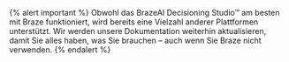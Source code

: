{% alert important %}
Obwohl das BrazeAI Decisioning Studio™ am besten mit Braze funktioniert, wird bereits eine Vielzahl anderer Plattformen unterstützt. Wir werden unsere Dokumentation weiterhin aktualisieren, damit Sie alles haben, was Sie brauchen – auch wenn Sie Braze nicht verwenden.
{% endalert %}